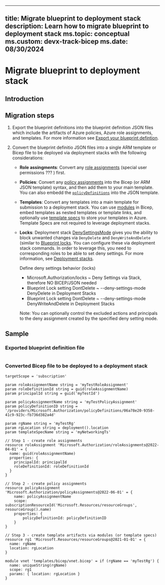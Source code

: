 
---
title: Migrate blueprint to deployment stack
description: Learn how to migrate blueprint to deployment stack
ms.topic: conceptual
ms.custom: devx-track-bicep
ms.date: 08/30/2024
---

# Migrate blueprint to deployment stack

## Introduction

## Migration steps

1. Export the blueprint definitions into the blueprint definition JSON files which include the artifacts of Azure policies, Azure role assignments, and templates. For more information see [Export your blueprint defintion](../../governance/blueprints/how-to/import-export-ps#export-your-blueprint-definition).
2. Convert the blueprint definitio JSON files into a single ARM template or Bicep file to be deployed via deployment stacks with the following considerations:

    - **Role assingments**: Convert any [role assignments](/azure/templates/microsoft.authorization/policyassignments) (special user permissions ??? ) first.
    - **Policies**: Convert any [policy assignments](/azure/templates/microsoft.authorization/policyassignments) into the Bicep (or ARM JSON template) syntax, and then add them to your main template. You can also embedd the [`policyDefinitions`](/azure/templates/microsoft.authorization/policydefinitions) into the JSON template.
    - **Templates**: Convert any templates into a main template for submission to a deployment stack. You can use [modules](./modules.md) in Bicep, embed templates as nested templates or template links, and optionally use [template specs](./template-specs.md) to store your templates in Azure. Template Specs are not required to leverage deployment stacks.
    - **Locks**: Deployment stack [DenySettingsMode](./deployment-stacks.md#protect-managed-resources) gives you the ability to block unwanted changes via `DenyDelete` and `DenyWriteAndDelete` (similar to [Blueprint locks](../../governance/blueprints/concepts/resource-locking.md). You can configure these via deployment stack commands. In order to leverage this, you need to corresponding roles to be able to set deny settings. For more information, see [Deployment stacks](./deployment-stacks.md).

      Define deny settings behavior (locks)
      
      - Microsoft.Authorization/locks ~ Deny Settings via Stack, therefore NO BICEP/JSON needed
      - Blueprint Lock setting DontDelete ~ --deny-settings-mode DenyDelete in Deployment Stacks
      - Blueprint Lock setting DontDelete ~ --deny-settings-mode DenyWriteAndDelete in Deployment Stacks
    
      Note: You can optionally control the excluded actions and principals to the deny assignment created by the specified deny setting mode.
    
## Sample

### Exported blueprint definition file

```json

```

### Converted Bicep file to be deployed to a deployment stack

```bicep
targetScope = 'subscription'

param roleAssignmentName string = 'myTestRoleAssignment'
param roleDefinitionId string = guid(roleAssignmentName)
param principalId string = guid('myTestId')

param policyAssignmentName string = 'myTestPolicyAssignment'
param policyDefinitionID string = '/providers/Microsoft.Authorization/policyDefinitions/06a78e20-9358-41c9-923c-fb736d382a4d'

param rgName string = 'myTestRg'
param rgLocation string = deployment().location
param templateSpecName string = 'myNetworkingTs'

// Step 1 - create role assignments
resource roleAssignment 'Microsoft.Authorization/roleAssignments@2022-04-01' = {
  name: guid(roleAssignmentName)
  properties: {
    principalId: principalId
    roleDefinitionId: roleDefinitionId
  }
}

// Step 2 - create policy assignments
resource policyAssignment 'Microsoft.Authorization/policyAssignments@2022-06-01' = {
    name: policyAssignmentName
    scope: subscriptionResourceId('Microsoft.Resources/resourceGroups', resourceGroup().name)
    properties: {
        policyDefinitionId: policyDefinitionID
    }
}

// Step 3 - create template artifacts via modules (or template specs)
resource rg1 'Microsoft.Resources/resourceGroups@2021-01-01' = {
  name: rgName
  location: rgLocation
}

module vnet 'templates/bicep/vnet.bicep' = if (rgName == 'myTestRg') {
  name: uniqueString(rgName)
  scope: rg1
  params: { location: rgLocation }
}
```
